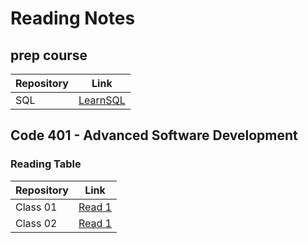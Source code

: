 # Reading Notes
## prep course

| Repository  |     Link    |
| ----------- | ----------- |
|    SQL      |[LearnSQL]( )|


## Code 401 - Advanced Software Development

### Reading Table 

| Repository  |     Link    |
| ----------- | ----------- |
|    Class 01   |  [Read 1](https://github.com/saifobe/reading-notes/blob/main/ReadNotes/ReadClass01.md ) |
| Class 02    |   [Read 1](https://github.com/saifobe/reading-notes/blob/main/ReadNotes/ReadClass02.md)   |